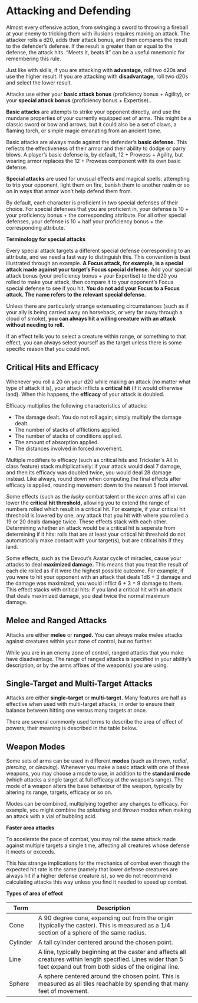 # Attacking and Defending
Almost every offensive action, from swinging a sword to throwing a fireball at your enemy to tricking them with illusions requires making an attack. The attacker rolls a d20, adds their attack bonus, and then compares the result to the defender’s defense. If the result is greater than or equal to the defense, the attack hits. “Meets it, beats it” can be a useful mnemonic for remembering this rule.

Just like with skills, if you are attacking with **advantage,** roll two d20s and use the higher result. If you are attacking with **disadvantage,** roll two d20s and select the lower result.

Attacks use either your **basic attack bonus** (proficiency bonus + Agility), or your **special attack bonus** (proficiency bonus + Expertise)..

**Basic attacks** are attempts to strike your opponent directly, and use the mundane properties of your currently equipped set of arms. This might be a classic sword or bow and arrows, but it could also be a set of claws, a flaming torch, or simple magic emanating from an ancient tome.

Basic attacks are always made against the defender’s **basic defense.** This reflects the effectiveness of their armor and their ability to dodge or parry blows. A player’s basic defense is, by default, 12 + Prowess + Agility, but wearing armor replaces the 12 + Prowess component with its own basic defense.

**Special attacks** are used for unusual effects and magical spells: attempting to trip your opponent, light them on fire, banish them to another realm or so on in ways that armor won’t help defend them from.

By default, each character is proficient in two special defenses of their choice. For special defenses that you are proficient in, your defense is 10 + your proficiency bonus + the corresponding attribute. For all other special defenses, your defense is 10 + half your proficiency bonus + the corresponding attribute.

<div class="infobox">

**Terminology for special attacks**

Every special attack targets a different special defense corresponding to an attribute, and we need a fast way to distinguish this. This convention is best illustrated through an example. **A Focus attack, for example, is a special attack made against your target’s Focus special defense.** Add your special attack bonus (your proficiency bonus + your Expertise) to the d20 you rolled to make your attack, then compare it to your opponent’s Focus special defense to see if you hit. **You do not add your Focus to a Focus attack. The name refers to the relevant special defense.**
</div>

Unless there are particularly strange extenuating circumstances (such as if your ally is being carried away on horseback, or very far away through a cloud of smoke), **you can always hit a willing creature with an attack without needing to roll.**

If an effect tells you to select a creature within range, or something to that effect, you can always select yourself as the target unless there is some specific reason that you could not.

## Critical Hits and Efficacy
Whenever you roll a 20 on your d20 while making an attack (no matter what type of attack it is), your attack inflicts a **critical hit** (if it would otherwise land). When this happens, the **efficacy** of your attack is doubled.

Efficacy multiplies the following characteristics of attacks:
* The damage dealt. You do not roll again; simply multiply the damage dealt.
* The number of stacks of afflictions applied.
* The number of stacks of conditions applied.
* The amount of absorption applied.
* The distances involved in forced movement.

Multiple modifiers to efficacy (such as critical hits and Trickster's All In class feature) stack multiplicatively: if your attack would deal 7 damage, and then its efficacy was doubled twice, you would deal 28 damage instead. Like always, round down when computing the final effects after efficacy is applied, rounding movement down to the nearest 5 foot interval.

Some effects (such as the *lucky* combat talent or the *keen* arms affix) can lower the **critical hit threshold,** allowing you to extend the range of numbers rolled which result in a critical hit. For example, if your critical hit threshold is lowered by one, any attack that you hit with where you rolled a 19 or 20 deals damage twice. These effects stack with each other. Determining whether an attack would be a critical hit is seperate from determining if it hits: rolls that are at least your critical hit threshold do not automatically make contact with your target(s), but are critical hits if they land.

Some effects, such as the Devout’s Avatar cycle of miracles, cause your attacks to deal **maximized damage.** This means that you treat the result of each die rolled as if it were the highest possible outcome. For example, if you were to hit your opponent with an attack that deals 1d6 + 3 damage and the damage was maximized, you would inflict 6 + 3 = 9 damage to them. This effect stacks with critical hits: if you land a critical hit with an attack that deals maximized damage, you deal twice the normal maximum damage. 

## Melee and Ranged Attacks
Attacks are either **melee** or **ranged.** You can always make melee attacks against creatures within your zone of control, but no further.

While you are in an enemy zone of control, ranged attacks that you make have disadvantage. The range of ranged attacks is specified in your ability’s description, or by the arms affixes of the weapon(s) you are using.

## Single-Target and Multi-Target Attacks

Attacks are either **single-target** or **multi-target.** 
Many features are half as effective when used with multi-target attacks, in order to ensure their balance between hitting one versus many targets at once.

There are several commonly used terms to describe the area of effect of powers; their meaning is described in the table below.

## Weapon Modes
Some sets of arms can be used in different **modes** (such as *thrown*, *radial*, *piercing*, or *cleaving*). 
Whenever you make a basic attack with one of these weapons, you may choose a mode to use, in addition to the **standard mode** (which attacks a single target at full efficacy at the weapon's range).
The mode of a weapon alters the base behaviour of the weapon, typically by altering its range, targets, efficacy or so on.

Modes can be combined, multiplying together any changes to efficacy. For example, you might combine the *splashing* and *thrown* modes when making an attack with a vial of bubbling acid.

<div class="infobox">

**Faster area attacks**

To accelerate the pace of combat, you may roll the same attack made against multiple targets a single time, affecting all creatures whose defense it meets or exceeds. 

This has strange implications for the mechanics of combat even though the expected hit rate is the same (namely that lower defense creatures are always hit if a higher defense creature is), so we do not recommend calculating attacks this way unless you find it needed to speed up combat.
</div>

**Types of area of effect**

| Term     | Description                                                                                                                                                           |
| -------- | --------------------------------------------------------------------------------------------------------------------------------------------------------------------- |
| Cone     | A 90 degree cone, expanding out from the origin (typically the caster). This is measured as a 1/4 section of a sphere of the same radius.                             |
| Cylinder | A tall cylinder centered around the chosen point.                                                                                                                     |
| Line     | A line, typically beginning at the caster and affects all creatures within length specified. Lines wider than 5 feet expand out from both sides of the original line. |
| Sphere   | A sphere centered around the chosen point. This is measured as all tiles reachable by spending that many feet of movement.                                            |
